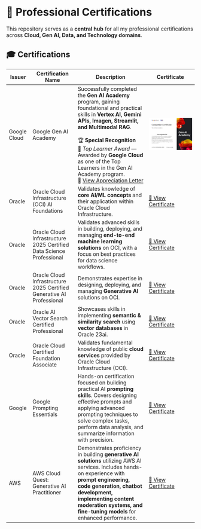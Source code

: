 # 📜 Professional Certifications

This repository serves as a **central hub** for all my professional certifications across **Cloud, Gen AI, Data, and Technology domains**.  

## 🎓 Certifications

| Issuer | Certification Name | Description | Certificate |
|--------|--------------------|-------------|-------------|
| Google Cloud | Google Gen AI Academy | Successfully completed the **Gen AI Academy** program, gaining foundational and practical skills in **Vertex AI, Gemini APIs, Imagen, Streamlit, and Multimodal RAG**.<br><br>🏆 **Special Recognition**<br>🌟 *Top Learner Award* — Awarded by **Google Cloud** as one of the Top Learners in the Gen AI Academy program.<br>📄 [View Appreciation Letter](./Google_Cloud_Appreciation_letter.jpeg) | ![Certificate](./Google_GenAI_Academy.jpeg) |
| Oracle | Oracle Cloud Infrastructure (OCI) AI Foundations | Validates knowledge of **core AI/ML concepts** and their application within Oracle Cloud Infrastructure. | [📂 View Certificate](./Oracle_AI_Foundations_Certification.pdf) |
| Oracle | Oracle Cloud Infrastructure 2025 Certified Data Science Professional | Validates advanced skills in building, deploying, and managing **end-to-end machine learning solutions** on OCI, with a focus on best practices for data science workflows. | [📂 View Certificate](./Oracle_Cloud_Infrastructure_2025_Certified_Data_Science_Professional.pdf) |
| Oracle | Oracle Cloud Infrastructure 2025 Certified Generative AI Professional | Demonstrates expertise in designing, deploying, and managing **Generative AI** solutions on OCI. | [📂 View Certificate](./Oracle_2025_Certified_Generative_AI_Professional.pdf) |
| Oracle | Oracle AI Vector Search Certified Professional | Showcases skills in implementing **semantic & similarity search** using **vector databases** in Oracle 23ai. | [📂 View Certificate](./Oracle_AI_Vector_Search_Certified_Professional.pdf) |
| Oracle | Oracle Cloud Certified Foundation Associate | Validates fundamental knowledge of public **cloud services** provided by Oracle Cloud Infrastructure (OCI). | [📂 View Certificate](./Oracle_Cloud_Certified_Foundation_Associate.pdf) |
| Google | Google Prompting Essentials | Hands-on certification focused on building practical AI **prompting skills**. Covers designing effective prompts and applying advanced prompting techniques to solve complex tasks, perform data analysis, and summarize information with precision. | [📂 View Certificate](./Google_Prompting_Essentials.pdf) |
| AWS | AWS Cloud Quest: Generative AI Practitioner | Demonstrates proficiency in building **generative AI solutions** utilizing AWS AI services. Includes hands-on experience with **prompt engineering, code generation, chatbot development, implementing content moderation systems, and fine-tuning models** for enhanced performance. | [📂 View Certificate](https://www.credly.com/badges/4203fde5-aa1a-4a14-9da1-2184a0921384/linked_in?t=t11vp6) |



